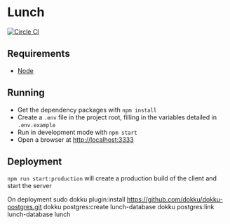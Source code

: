 # Lunch
[![Circle CI](https://circleci.com/gh/Dean177/lunch.svg?style=svg)](https://circleci.com/gh/Dean177/lunch)

## Requirements
- [Node](https://nodejs.org/en/)

## Running
- Get the dependency packages with `npm install`
- Create a `.env` file in the project root, filling in the variables detailed in `.env.example`
- Run in development mode with `npm start`
- Open a browser at [http://localhost:3333](http://localhost:3333)

## Deployment
`npm run start:production` will create a production build of the client and start the server 

On deployment
sudo dokku plugin:install https://github.com/dokku/dokku-postgres.git
dokku postgres:create lunch-database
dokku postgres:link lunch-database lunch
